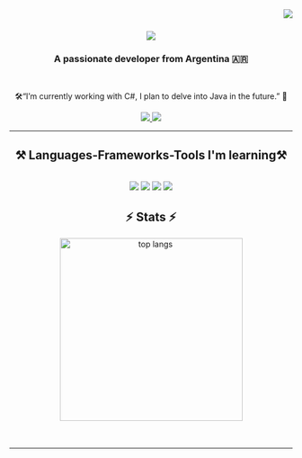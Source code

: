 <img align="right" src="https://visitor-badge.laobi.icu/badge?page_id=spiccoli.spiccoli" />

<h1 align="center">
    <img src="https://readme-typing-svg.herokuapp.com/?font=Righteous&size=35&center=true&vCenter=true&width=500&height=70&duration=4000&lines=Hi+There!+👋;+I'm+Santiago+Piccoli!;" />
</h1>

<h3 align="center">A passionate developer from Argentina 🇦🇷</h3>

<br/>

<div align="center">
 
🛠️“I’m currently working with C#, I plan to delve into Java in the future.” 🚀


 </div>
 
<div align="center"> 
  <a href="mailto:piccolisantiagonicolas@gmail.com">
    <img src="https://img.shields.io/badge/Gmail-333333?style=for-the-badge&logo=gmail&logoColor=red" />
  </a>
  <a href="https://spiccoli.github.io" target="_blank">
     <img src="https://img.shields.io/badge/Portfolio-FF5722?style=for-the-badge&logo=todoist&logoColor=white" target="_blank" /> <!-- sqlite, safari, google-chrome are other good icon options -->
  </a>
</div>

 <hr/>
 
<h2 align="center">⚒️ Languages-Frameworks-Tools I'm learning⚒️</h2>
<br/>
<div align="center">
    <img src="https://skillicons.dev/icons?i=c,cs," />
    <img src="https://skillicons.dev/icons?i=html,css,js," />
    <img src="https://skillicons.dev/icons?i=react,bootstrap,tailwind," />
    <img src="https://skillicons.dev/icons?i=mysql,git," />

</div> 

<h2 align="center">⚡ Stats ⚡</h2>
<div align="center">
  <img width=325 align="center" src="https://github-readme-stats.vercel.app/api/top-langs/?username=spiccoli&hide=HTML&langs_count=6&hide=css&layout=compact&theme=react&border_radius=10&size_weight=0.5&count_weight=0.5" alt="top langs" />
</div>
<!--- C++ AND HTML HIDDEN  hide=c%2B%2B,HTML ---!>
<br/><br/>

<hr/>


